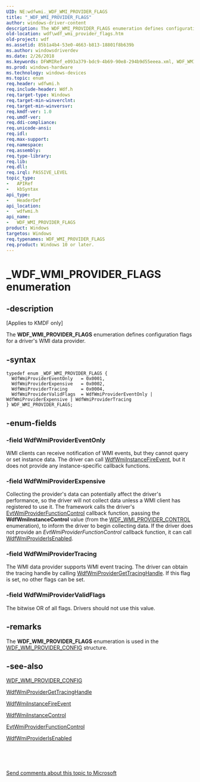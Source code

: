 ```yaml
---
UID: NE:wdfwmi._WDF_WMI_PROVIDER_FLAGS
title: "_WDF_WMI_PROVIDER_FLAGS"
author: windows-driver-content
description: The WDF_WMI_PROVIDER_FLAGS enumeration defines configuration flags for a driver's WMI data provider.
old-location: wdf\wdf_wmi_provider_flags.htm
old-project: wdf
ms.assetid: 85b1a4b4-53e0-4663-b813-18801f8b639b
ms.author: windowsdriverdev
ms.date: 2/26/2018
ms.keywords: DFWMIRef_e093a379-bdc9-4b69-90e8-294b9d55eeea.xml, WDF_WMI_PROVIDER_FLAGS, WDF_WMI_PROVIDER_FLAGS enumeration, WdfWmiProviderEventOnly, WdfWmiProviderExpensive, WdfWmiProviderTracing, WdfWmiProviderValidFlags, _WDF_WMI_PROVIDER_FLAGS, kmdf.wdf_wmi_provider_flags, wdf.wdf_wmi_provider_flags, wdfwmi/WDF_WMI_PROVIDER_FLAGS, wdfwmi/WdfWmiProviderEventOnly, wdfwmi/WdfWmiProviderExpensive, wdfwmi/WdfWmiProviderTracing, wdfwmi/WdfWmiProviderValidFlags
ms.prod: windows-hardware
ms.technology: windows-devices
ms.topic: enum
req.header: wdfwmi.h
req.include-header: Wdf.h
req.target-type: Windows
req.target-min-winverclnt: 
req.target-min-winversvr: 
req.kmdf-ver: 1.0
req.umdf-ver: 
req.ddi-compliance: 
req.unicode-ansi: 
req.idl: 
req.max-support: 
req.namespace: 
req.assembly: 
req.type-library: 
req.lib: 
req.dll: 
req.irql: PASSIVE_LEVEL
topic_type:
-	APIRef
-	kbSyntax
api_type:
-	HeaderDef
api_location:
-	wdfwmi.h
api_name:
-	WDF_WMI_PROVIDER_FLAGS
product: Windows
targetos: Windows
req.typenames: WDF_WMI_PROVIDER_FLAGS
req.product: Windows 10 or later.
---
```


# _WDF_WMI_PROVIDER_FLAGS enumeration


## -description


<p class="CCE_Message">[Applies to KMDF only]

The <b>WDF_WMI_PROVIDER_FLAGS</b> enumeration defines configuration flags for a driver's WMI data provider.


## -syntax


````
typedef enum _WDF_WMI_PROVIDER_FLAGS { 
  WdfWmiProviderEventOnly   = 0x0001,
  WdfWmiProviderExpensive   = 0x0002,
  WdfWmiProviderTracing     = 0x0004,
  WdfWmiProviderValidFlags  = WdfWmiProviderEventOnly | WdfWmiProviderExpensive | WdfWmiProviderTracing
} WDF_WMI_PROVIDER_FLAGS;
````


## -enum-fields




### -field WdfWmiProviderEventOnly

WMI clients can receive notification of WMI events, but they cannot query or set instance data. The driver can call <a href="..\wdfwmi\nf-wdfwmi-wdfwmiinstancefireevent.md">WdfWmiInstanceFireEvent</a>, but it does not provide any instance-specific callback functions.


### -field WdfWmiProviderExpensive

Collecting the provider's data can potentially affect the driver's performance, so the driver will not collect data unless a WMI client has registered to use it. The framework calls the driver's <a href="..\wdfwmi\nc-wdfwmi-evt_wdf_wmi_provider_function_control.md">EvtWmiProviderFunctionControl</a> callback function, passing the <b>WdfWmiInstanceControl</b> value (from the <a href="..\wdfwmi\ne-wdfwmi-_wdf_wmi_provider_control.md">WDF_WMI_PROVIDER_CONTROL</a> enumeration), to inform the driver to begin collecting data. If the driver does not provide an <i>EvtWmiProviderFunctionControl</i> callback function, it can call <a href="..\wdfwmi\nf-wdfwmi-wdfwmiproviderisenabled.md">WdfWmiProviderIsEnabled</a>.


### -field WdfWmiProviderTracing

The WMI data provider supports WMI event tracing. The driver can obtain the tracing handle by calling <a href="..\wdfwmi\nf-wdfwmi-wdfwmiprovidergettracinghandle.md">WdfWmiProviderGetTracingHandle</a>. If this flag is set, no other flags can be set.


### -field WdfWmiProviderValidFlags

The bitwise OR of all flags. Drivers should not use this value.


## -remarks



The <b>WDF_WMI_PROVIDER_FLAGS</b> enumeration is used in the <a href="..\wdfwmi\ns-wdfwmi-_wdf_wmi_provider_config.md">WDF_WMI_PROVIDER_CONFIG</a> structure.




## -see-also

<a href="..\wdfwmi\ns-wdfwmi-_wdf_wmi_provider_config.md">WDF_WMI_PROVIDER_CONFIG</a>



<a href="..\wdfwmi\nf-wdfwmi-wdfwmiprovidergettracinghandle.md">WdfWmiProviderGetTracingHandle</a>



<a href="..\wdfwmi\nf-wdfwmi-wdfwmiinstancefireevent.md">WdfWmiInstanceFireEvent</a>



<a href="..\wdfwmi\ne-wdfwmi-_wdf_wmi_provider_control.md">WdfWmiInstanceControl</a>



<a href="..\wdfwmi\nc-wdfwmi-evt_wdf_wmi_provider_function_control.md">EvtWmiProviderFunctionControl</a>



<a href="..\wdfwmi\nf-wdfwmi-wdfwmiproviderisenabled.md">WdfWmiProviderIsEnabled</a>



 

 

<a href="mailto:wsddocfb@microsoft.com?subject=Documentation%20feedback [wdf\wdf]:%20WDF_WMI_PROVIDER_FLAGS enumeration%20 RELEASE:%20(2/26/2018)&amp;body=%0A%0APRIVACY STATEMENT%0A%0AWe use your feedback to improve the documentation. We don't use your email address for any other purpose, and we'll remove your email address from our system after the issue that you're reporting is fixed. While we're working to fix this issue, we might send you an email message to ask for more info. Later, we might also send you an email message to let you know that we've addressed your feedback.%0A%0AFor more info about Microsoft's privacy policy, see http://privacy.microsoft.com/en-us/default.aspx." title="Send comments about this topic to Microsoft">Send comments about this topic to Microsoft</a>

